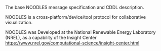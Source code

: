The base NOODLES message specification and CDDL description.

NOODLES is a cross-platform/device/tool protocol for collaborative visualization.

NOODLES was Developed at the National Renewable Energy Laboratory (NREL), as a capability of the Insight Center https://www.nrel.gov/computational-science/insight-center.html
